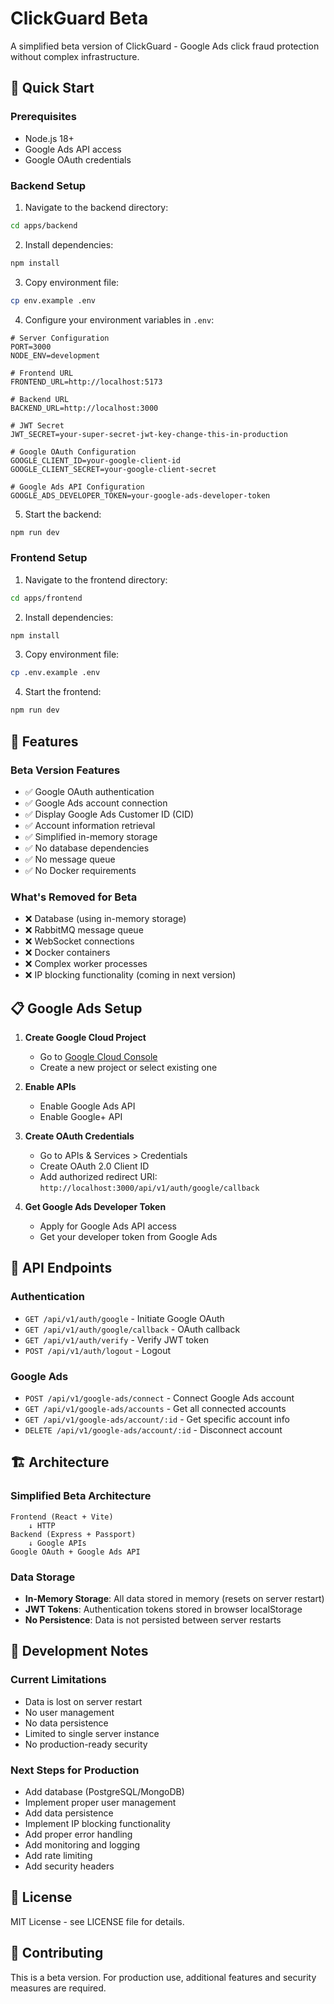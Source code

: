 # ClickGuard Beta

A simplified beta version of ClickGuard - Google Ads click fraud protection without complex infrastructure.

## 🚀 Quick Start

### Prerequisites

- Node.js 18+ 
- Google Ads API access
- Google OAuth credentials

### Backend Setup

1. Navigate to the backend directory:
```bash
cd apps/backend
```

2. Install dependencies:
```bash
npm install
```

3. Copy environment file:
```bash
cp env.example .env
```

4. Configure your environment variables in `.env`:
```env
# Server Configuration
PORT=3000
NODE_ENV=development

# Frontend URL
FRONTEND_URL=http://localhost:5173

# Backend URL
BACKEND_URL=http://localhost:3000

# JWT Secret
JWT_SECRET=your-super-secret-jwt-key-change-this-in-production

# Google OAuth Configuration
GOOGLE_CLIENT_ID=your-google-client-id
GOOGLE_CLIENT_SECRET=your-google-client-secret

# Google Ads API Configuration
GOOGLE_ADS_DEVELOPER_TOKEN=your-google-ads-developer-token
```

5. Start the backend:
```bash
npm run dev
```

### Frontend Setup

1. Navigate to the frontend directory:
```bash
cd apps/frontend
```

2. Install dependencies:
```bash
npm install
```

3. Copy environment file:
```bash
cp .env.example .env
```

4. Start the frontend:
```bash
npm run dev
```

## 🔧 Features

### Beta Version Features
- ✅ Google OAuth authentication
- ✅ Google Ads account connection
- ✅ Display Google Ads Customer ID (CID)
- ✅ Account information retrieval
- ✅ Simplified in-memory storage
- ✅ No database dependencies
- ✅ No message queue
- ✅ No Docker requirements

### What's Removed for Beta
- ❌ Database (using in-memory storage)
- ❌ RabbitMQ message queue
- ❌ WebSocket connections
- ❌ Docker containers
- ❌ Complex worker processes
- ❌ IP blocking functionality (coming in next version)

## 📋 Google Ads Setup

1. **Create Google Cloud Project**
   - Go to [Google Cloud Console](https://console.cloud.google.com/)
   - Create a new project or select existing one

2. **Enable APIs**
   - Enable Google Ads API
   - Enable Google+ API

3. **Create OAuth Credentials**
   - Go to APIs & Services > Credentials
   - Create OAuth 2.0 Client ID
   - Add authorized redirect URI: `http://localhost:3000/api/v1/auth/google/callback`

4. **Get Google Ads Developer Token**
   - Apply for Google Ads API access
   - Get your developer token from Google Ads

## 🔗 API Endpoints

### Authentication
- `GET /api/v1/auth/google` - Initiate Google OAuth
- `GET /api/v1/auth/google/callback` - OAuth callback
- `GET /api/v1/auth/verify` - Verify JWT token
- `POST /api/v1/auth/logout` - Logout

### Google Ads
- `POST /api/v1/google-ads/connect` - Connect Google Ads account
- `GET /api/v1/google-ads/accounts` - Get all connected accounts
- `GET /api/v1/google-ads/account/:id` - Get specific account info
- `DELETE /api/v1/google-ads/account/:id` - Disconnect account

## 🏗️ Architecture

### Simplified Beta Architecture
```
Frontend (React + Vite)
    ↓ HTTP
Backend (Express + Passport)
    ↓ Google APIs
Google OAuth + Google Ads API
```

### Data Storage
- **In-Memory Storage**: All data stored in memory (resets on server restart)
- **JWT Tokens**: Authentication tokens stored in browser localStorage
- **No Persistence**: Data is not persisted between server restarts

## 🚧 Development Notes

### Current Limitations
- Data is lost on server restart
- No user management
- No data persistence
- Limited to single server instance
- No production-ready security

### Next Steps for Production
- Add database (PostgreSQL/MongoDB)
- Implement proper user management
- Add data persistence
- Implement IP blocking functionality
- Add proper error handling
- Add monitoring and logging
- Add rate limiting
- Add security headers

## 📝 License

MIT License - see LICENSE file for details.

## 🤝 Contributing

This is a beta version. For production use, additional features and security measures are required. 